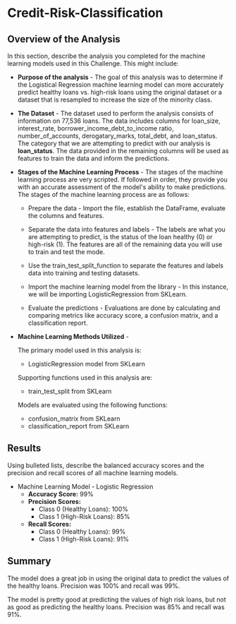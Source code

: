 # Credit-Risk-Classification

## Overview of the Analysis

In this section, describe the analysis you completed for the machine learning models used in this Challenge. This might include:

* **Purpose of the analysis** - The goal of this analysis was to determine if the Logistical Regression machine learning model can more accurately predict healthy loans vs. high-risk loans using the original dataset or a dataset that is resampled to increase the size of the minority class.
* **The Dataset** - The dataset used to perform the analysis consists of information on 77,536 loans. The data includes columns for loan_size, interest_rate, borrower_income_debt_to_income ratio, number_of_accounts, derogatary_marks, total_debt, and loan_status. The category that we are attempting to predict with our analysis is **loan_status**. The data provided in the remaining columns will be used as features to train the data and inform the predictions. 

* **Stages of the Machine Learning Process** - The stages of the machine learning process are very scripted. If followed in order, they provide you with an accurate assessment of the model's ability to make predictions. The stages of the machine learning process are as follows: 
	- Prepare the data - Import the file, establish the DataFrame, evaluate the columns and features. 
	
	- Separate the data into features and labels - The labels are what you are attempting to predict, is the status of the loan healthy (0) or high-risk (1). The features are all of the remaining data you will use to train and test the mode. 

	- Use the train_test_split_function to separate the features and labels data into training and testing datasets. 

	- Import the machine learning model from the library - In this instance, we will be importing LogisticRegression from SKLearn. 

	- Evaluate the predictions - Evaluations are done by calculating and comparing metrics like accuracy score, a confusion matrix, and a classification report. 

* **Machine Learning Methods Utilized** - 

	The primary model used in this analysis is: 
	
	- LogisticRegression model from SKLearn

	Supporting functions used in this analysis are: 

	- train_test_split from SKLearn

	Models are evaluated using the following functions: 

	- confusion_matrix from SKLearn
	- classification_report from SKLearn 

## Results

Using bulleted lists, describe the balanced accuracy scores and the precision and recall scores of all machine learning models.

* Machine Learning Model - Logistic Regression
  * **Accuracy Score:** 99%
  * **Precision Scores:**
	  *  Class 0 (Healthy Loans): 100%
	  *  Class 1 (High-Risk Loans): 85%
  * **Recall Scores:**
	  * Class 0 (Healthy Loans): 99%
	  *  Class 1 (High-Risk Loans): 91%


## Summary

The model does a great job in using the original data to predict the values of the healthy loans. Precision was 100% and recall was 99%. 

The model is pretty good at predicting the values of high risk loans, but not as good as predicting the healthy loans. Precision was 85% and recall was 91%. 
